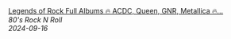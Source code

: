 <!--2024-09-16 09:04:15-->
<div class="yb">
  <a class="nodecor" href="/index.html?rok/legends_of_rock_full_albums_acdc_queen_gnr_metallica_clasic_rock_70s_80s_90s_collection">
    <img class="preview" data-videoid="tdhLjrbg6IE" src="https://i1.ytimg.com/vi/tdhLjrbg6IE/hqdefault.jpg" align="middle" alt="">
  </a>
  <div class="inlbl text">
    <a class="nodecor" href="/index.html?rok/legends_of_rock_full_albums_acdc_queen_gnr_metallica_clasic_rock_70s_80s_90s_collection">Legends of Rock Full Albums 🔥 ACDC, Queen, GNR, Metallica 🔥...</a><br>
    <i class="smaller2">80's Rock N Roll</i><br>
    <i class="smaller3">2024-09-16</i>
  </div>
</div>
